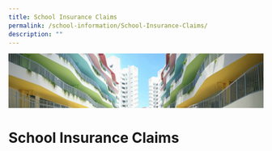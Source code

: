 ```yaml
---
title: School Insurance Claims
permalink: /school-information/School-Insurance-Claims/
description: ""
---
```

![](/images/School%20Information.jpg)

School Insurance Claims
=======================